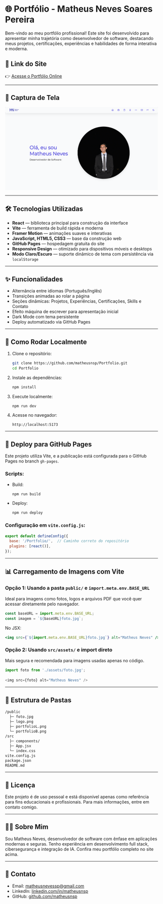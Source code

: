 # 🌐 Portfólio - Matheus Neves Soares Pereira

Bem-vindo ao meu portfólio profissional! Este site foi desenvolvido para apresentar minha trajetória como desenvolvedor de software, destacando meus projetos, certificações, experiências e habilidades de forma interativa e moderna.

## 🔗 Link do Site

👉 [Acesse o Portfólio Online](https://matheusnsp.github.io/Portfolio)

---

## 📸 Captura de Tela

![Screenshot](./public/portfolioL.png)

---

## 🛠️ Tecnologias Utilizadas

* **React** — biblioteca principal para construção da interface
* **Vite** — ferramenta de build rápida e moderna
* **Framer Motion** — animações suaves e interativas
* **JavaScript, HTML5, CSS3** — base da construção web
* **GitHub Pages** — hospedagem gratuita do site
* **Responsive Design** — otimizado para dispositivos móveis e desktops
* **Modo Claro/Escuro** — suporte dinâmico de tema com persistência via `localStorage`

---

## ✨ Funcionalidades

* Alternância entre idiomas (Português/Inglês)
* Transições animadas ao rolar a página
* Seções dinâmicas: Projetos, Experiências, Certificações, Skills e Contato
* Efeito máquina de escrever para apresentação inicial
* Dark Mode com tema persistente
* Deploy automatizado via GitHub Pages

---

## 🚀 Como Rodar Localmente

1. Clone o repositório:

   ```bash
   git clone https://github.com/matheusnsp/Portfolio.git
   cd Portfolio
   ```

2. Instale as dependências:

   ```bash
   npm install
   ```

3. Execute localmente:

   ```bash
   npm run dev
   ```

4. Acesse no navegador:

   ```
   http://localhost:5173
   ```

---

## 🔄 Deploy para GitHub Pages

Este projeto utiliza Vite, e a publicação está configurada para o GitHub Pages no branch `gh-pages`.

### Scripts:

* Build:

  ```bash
  npm run build
  ```

* Deploy:

  ```bash
  npm run deploy
  ```

### Configuração em `vite.config.js`:

```js
export default defineConfig({
  base: '/Portfolio/',  // Caminho correto do repositório
  plugins: [react()],
});
```

---

## 📊 Carregamento de Imagens com Vite

### Opção 1: Usando a pasta `public/` e `import.meta.env.BASE_URL`

Ideal para imagens como fotos, logos e arquivos PDF que você quer acessar diretamente pelo navegador.

```js
const baseURL = import.meta.env.BASE_URL;
const imagem = `${baseURL}foto.jpg`;
```

No JSX:

```jsx
<img src={`${import.meta.env.BASE_URL}foto.jpg`} alt="Matheus Neves" />
```

### Opção 2: Usando `src/assets/` e import direto

Mais segura e recomendada para imagens usadas apenas no código.

```js
import foto from './assets/foto.jpg';

<img src={foto} alt="Matheus Neves" />
```

---

## 📂 Estrutura de Pastas

```
/public
  ├─ foto.jpg
  ├─ logo.png
  ├─ portfolioL.png
  └─ portfolioB.png
/src
  ├─ components/
  ├─ App.jsx
  └─ index.css
vite.config.js
package.json
README.md
```

---

## 📄 Licença

Este projeto é de uso pessoal e está disponível apenas como referência para fins educacionais e profissionais. Para mais informações, entre em contato comigo.

---

## 👨‍💻 Sobre Mim

Sou Matheus Neves, desenvolvedor de software com ênfase em aplicações modernas e seguras. Tenho experiência em desenvolvimento full stack, cibersegurança e integração de IA. Confira meu portfólio completo no site acima.

---

## 📢 Contato

* Email: [matheusnevessp@gmail.com](mailto:matheusnevessp@gmail.com)
* LinkedIn: [linkedin.com/in/matheusnsp](https://www.linkedin.com/in/matheusnsp)
* GitHub: [github.com/matheusnsp](https://github.com/matheusnsp)
